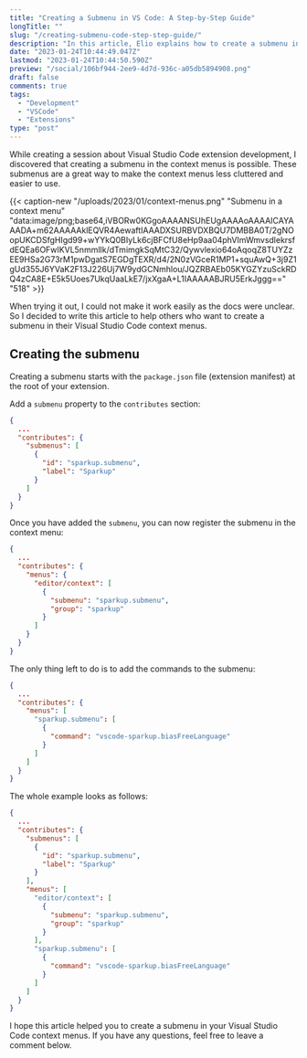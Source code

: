 ```yaml
---
title: "Creating a Submenu in VS Code: A Step-by-Step Guide"
longTitle: ""
slug: "/creating-submenu-code-step-step-guide/"
description: "In this article, Elio explains how to create a submenu in your Visual Studio Code context menus to make these less cluttered."
date: "2023-01-24T10:44:49.047Z"
lastmod: "2023-01-24T10:44:50.590Z"
preview: "/social/106bf944-2ee9-4d7d-936c-a05db5894908.png"
draft: false
comments: true
tags:
  - "Development"
  - "VSCode"
  - "Extensions"
type: "post"
---
```


While creating a session about Visual Studio Code extension development, I discovered that creating a submenu in the context menus is possible. These submenus are a great way to make the context menus less cluttered and easier to use.

{{< caption-new "/uploads/2023/01/context-menus.png" "Submenu in a context menu"  "data:image/png;base64,iVBORw0KGgoAAAANSUhEUgAAAAoAAAAICAYAAADA+m62AAAAAklEQVR4AewaftIAAADXSURBVDXBQU7DMBBA0T/2gNOopUKCDSfgHIgd99+wYYkQ0BIyLk6cjBFCfU8eHp9aa04phVImWmvsdlekrsfdEQEa6OFwIKVL5nmmlIk/dTmimgkSqMtC32/Qywvlexio64oAqoqZ8TUYZzEE9HSa2G73rM1pwDgatS7EGDgTEXR/d4/2N0zVGceR1MP1+squAwQ+3j9Z1gUd355J6YVaK2F13J226Uj7W9ydGCNmhlou/JQZRBAEb05KYGZYzuSckRDQ4zCA8E+E5k5Uoes7UkqUaaLkE7/jxXgaA+L1IAAAAABJRU5ErkJggg==" "518" >}}

When trying it out, I could not make it work easily as the docs were unclear. So I decided to write this article to help others who want to create a submenu in their Visual Studio Code context menus.

## Creating the submenu

Creating a submenu starts with the `package.json` file (extension manifest) at the root of your extension.

Add a `submenu` property to the `contributes` section:

```json
{
  ...
  "contributes": {
    "submenus": [
      {
        "id": "sparkup.submenu",
        "label": "Sparkup"
      }
    ]
  }
}
```

Once you have added the `submenu`, you can now register the submenu in the context menu:

```json
{
  ...
  "contributes": {
    "menus": {
      "editor/context": [
        {
          "submenu": "sparkup.submenu",
          "group": "sparkup"
        }
      ]
    }
  }
}
```

The only thing left to do is to add the commands to the submenu:

```json
{
  ...
  "contributes": {
    "menus": [
      "sparkup.submenu": [
        {
          "command": "vscode-sparkup.biasFreeLanguage"
        }
      ]
    ]
  }
}
```

The whole example looks as follows:

```json
{
  ...
  "contributes": {
    "submenus": [
      {
        "id": "sparkup.submenu",
        "label": "Sparkup"
      }
    ],
    "menus": [
      "editor/context": [
        {
          "submenu": "sparkup.submenu",
          "group": "sparkup"
        }
      ],
      "sparkup.submenu": [
        {
          "command": "vscode-sparkup.biasFreeLanguage"
        }
      ]
    ]
  }
}
```

I hope this article helped you to create a submenu in your Visual Studio Code context menus. If you have any questions, feel free to leave a comment below.